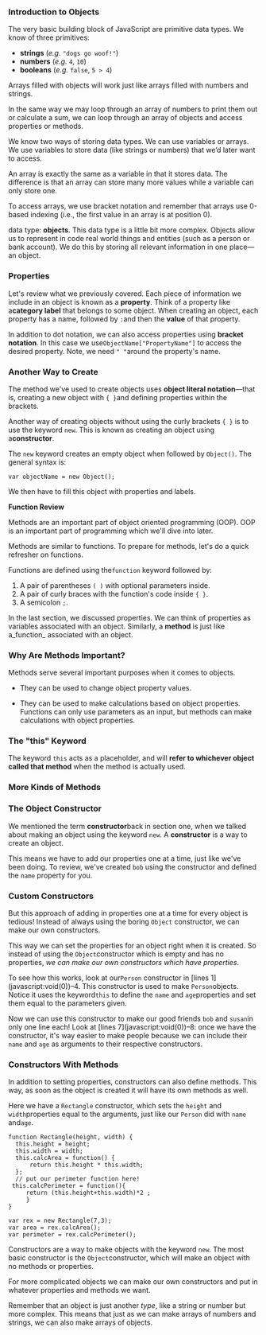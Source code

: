 ### Introduction to Objects

The very basic building block of JavaScript are primitive data types. We know of three primitives:

* **strings** \(_e.g._ `"dogs go woof!"`\)
* **numbers** \(_e.g._ `4`, `10`\)
* **booleans** \(_e.g._ `false`, `5 > 4`\)

Arrays filled with objects will work just like arrays filled with numbers and strings.

In the same way we may loop through an array of numbers to print them out or calculate a sum, we can loop through an array of objects and access properties or methods.

We know two ways of storing data types. We can use variables or arrays. We use variables to store data \(like strings or numbers\) that we’d later want to access.

An array is exactly the same as a variable in that it stores data. The difference is that an array can store many more values while a variable can only store one.

To access arrays, we use bracket notation and remember that arrays use 0-based indexing \(i.e., the first value in an array is at position 0\).

data type: **objects**. This data type is a little bit more complex. Objects allow us to represent in code real world things and entities \(such as a person or bank account\). We do this by storing all relevant information in one place—an object.

### Properties

Let's review what we previously covered. Each piece of information we include in an object is known as a **property**. Think of a property like a**category label** that belongs to some object. When creating an object, each property has a name, followed by `:`and then the **value** of that property.

In addition to dot notation, we can also access properties using **bracket notation**. In this case we use`ObjectName["PropertyName"]` to access the desired property. Note, we need `" "`around the property's name.

### **Another Way to Create**

The method we've used to create objects uses **object literal notation**—that is, creating a new object with `{ }`and defining properties within the brackets.

Another way of creating objects without using the curly brackets `{ }` is to use the keyword `new`. This is known as creating an object using a**constructor**.

The `new` keyword creates an empty object when followed by `Object()`. The general syntax is:

```
var objectName = new Object();

```

We then have to fill this object with properties and labels.

**Function Review**

Methods are an important part of object oriented programming \(OOP\). OOP is an important part of programming which we'll dive into later.

Methods are similar to functions. To prepare for methods, let's do a quick refresher on functions.

Functions are defined using the`function` keyword followed by:

1. A pair of parentheses `( )` with optional parameters inside.
2. A pair of curly braces with the function's code inside `{ }`.
3. A semicolon `;`.

In the last section, we discussed properties. We can think of properties as variables associated with an object. Similarly, a **method** is just like a_function_ associated with an object.

### **Why Are Methods Important?**

Methods serve several important purposes when it comes to objects.

* They can be used to change object property values.

* They can be used to make calculations based on object properties. Functions can only use parameters as an input, but methods can make calculations with object properties.


### **The "this" Keyword**

The keyword `this` acts as a placeholder, and will **refer to whichever object called that method** when the method is actually used.

### **More Kinds of Methods**

### **The Object Constructor**

We mentioned the term **constructor**back in section one, when we talked about making an object using the keyword `new`. A **constructor** is a way to create an object.

This means we have to add our properties one at a time, just like we've been doing. To review, we've created `bob` using the constructor and defined the `name` property for you.

### **Custom Constructors**

But this approach of adding in properties one at a time for every object is tedious! Instead of always using the boring `Object` constructor, we can make our own constructors.

This way we can set the properties for an object right when it is created. So instead of using the `Object`constructor which is empty and has no properties, _we can make our own constructors which have properties_.

To see how this works, look at our`Person` constructor in [lines 1](javascript:void(0)\)–4. This constructor is used to make `Person`objects. Notice it uses the keyword`this` to define the `name` and `age`properties and set them equal to the parameters given.

Now we can use this constructor to make our good friends `bob` and `susan`in only one line each! Look at [lines 7](javascript:void(0)\)–8: once we have the constructor, it's way easier to make people because we can include their `name` and `age` as arguments to their respective constructors.

### **Constructors With Methods**

In addition to setting properties, constructors can also define methods. This way, as soon as the object is created it will have its own methods as well.

Here we have a `Rectangle` constructor, which sets the `height` and `width`properties equal to the arguments, just like our `Person` did with `name` and`age`.

```
function Rectangle(height, width) {
  this.height = height;
  this.width = width;
  this.calcArea = function() {
      return this.height * this.width;
  };
  // put our perimeter function here!
 this.calcPerimeter = function(){
     return (this.height+this.width)*2 ;
     }
}

var rex = new Rectangle(7,3);
var area = rex.calcArea();
var perimeter = rex.calcPerimeter();
```

Constructors are a way to make objects with the keyword `new`. The most basic constructor is the `Object`constructor, which will make an object with no methods or properties.

For more complicated objects we can make our own constructors and put in whatever properties and methods we want.





Remember that an object is just another _type_, like a string or number but more complex. This means that just as we can make arrays of numbers and strings, we can also make arrays of objects.



